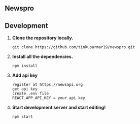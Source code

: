 ## Newspro

## Development

1. **Clone the repository locally.**

   ```shell
   git clone https://github.com/tinkuparmar19/newspro.git
   ```

2. **Install all the dependencies.**

   ```shell
   npm install
   ```

3. **Add api key**
   ```shell
   register at https://newsapi.org
   get api key
   create .env file
   REACT_APP_API_KEY = your api key
   ```
4. **Start development server and start editing!**
   ```shell
   npm start
   ```

